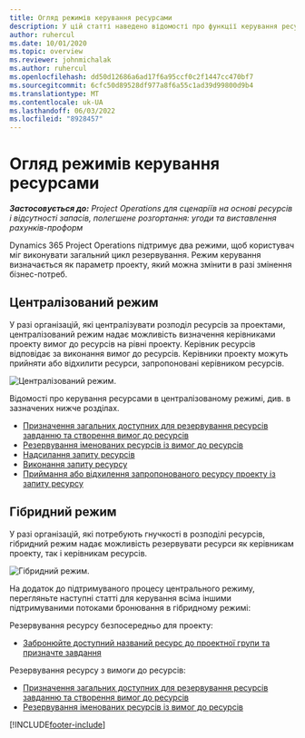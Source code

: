 ```yaml
---
title: Огляд режимів керування ресурсами
description: У цій статті наведено відомості про функції керування ресурсами в програмі Dynamics 365 Project Operations.
author: ruhercul
ms.date: 10/01/2020
ms.topic: overview
ms.reviewer: johnmichalak
ms.author: ruhercul
ms.openlocfilehash: dd50d12686a6ad17f6a95ccf0c2f1447cc470bf7
ms.sourcegitcommit: 6cfc50d89528df977a8f6a55c1ad39d99800d9b4
ms.translationtype: MT
ms.contentlocale: uk-UA
ms.lasthandoff: 06/03/2022
ms.locfileid: "8928457"
---
```

# <a name="resource-management-modes-overview"></a>Огляд режимів керування ресурсами

_**Застосовується до:** Project Operations для сценаріїв на основі ресурсів і відсутності запасів, полегшене розгортання: угоди та виставлення рахунків-проформ_


Dynamics 365 Project Operations підтримує два режими, щоб користувач міг виконувати загальний цикл резервування. Режим керування визначається як параметр проекту, який можна змінити в разі змінення бізнес-потреб.    

## <a name="central-mode"></a>Централізований режим
У разі організацій, які централізувати розподіл ресурсів за проектами, централізований режим надає можливість визначення керівниками проекту вимог до ресурсів на рівні проекту. Керівник ресурсів відповідає за виконання вимог до ресурсів. Керівники проекту можуть прийняти або відхилити ресурси, запропоновані керівником ресурсів.

![Централізований режим.](./media/resource-management-central.png)

Відомості про керування ресурсами в централізованому режимі, див. в зазначених нижче розділах.

- [Призначення загальних доступних для резервування ресурсів завданню та створення вимог до ресурсів](/dynamics365/project-service/assign-generic-bookable-resource)
- [Резервування іменованих ресурсів із вимог до ресурсів](/dynamics365/project-service/book-named-resource)
- [Надсилання запиту ресурсів](/dynamics365/project-service/submit-resource-request)
- [Виконання запиту ресурсу](/dynamics365/project-service/resource-management-fulfill-requests)
- [Приймання або відхилення запропонованого ресурсу проекту із запиту ресурсу](/dynamics365/project-service/accept-reject-proposed-resource)

## <a name="hybrid-mode"></a>Гібридний режим
У разі організацій, які потребують гнучкості в розподілі ресурсів, гібридний режим надає можливість резервувати ресурси як керівникам проекту, так і керівникам ресурсів.

![Гібридний режим.](./media/resource-management-hybrid.png)

На додаток до підтримуваного процесу центрального режиму, перегляньте наступні статті для керування всіма іншими підтримуваними потоками бронювання в гібридному режимі:

Резервування ресурсу безпосередньо для проекту:
- [Забронюйте доступний названий ресурс до проектної групи та призначте завдання](/dynamics365/project-service/assign-named-bookable-resource)

Резервування ресурсу з вимоги до ресурсів:
- [Призначення загальних доступних для резервування ресурсів завданню та створення вимог до ресурсів](/dynamics365/project-service/assign-generic-bookable-resource)
- [Резервування іменованих ресурсів із вимог до ресурсів](/dynamics365/project-service/book-named-resource)


[!INCLUDE[footer-include](../includes/footer-banner.md)]